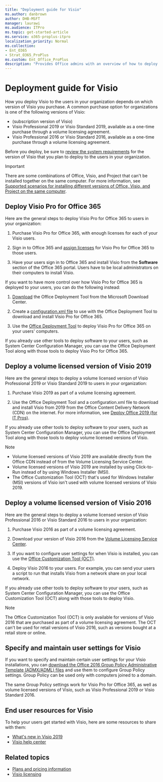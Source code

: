 ```yaml
---
title: "Deployment guide for Visio"
ms.author: danbrown
author: DHB-MSFT
manager: laurawi
ms.audience: ITPro
ms.topic: get-started-article
ms.service: o365-proplus-itpro
localization_priority: Normal
ms.collection:
- Ent_O365
- Strat_O365_ProPlus
ms.custom: Ent_Office_ProPlus
description: "Provides Office admins with an overview of how to deploy Visio to users in their organization."
---
```


# Deployment guide for Visio

  
How you deploy Visio to the users in your organization depends on which version of Visio you purchase. A common purchase option for organizations is one of the following versions of Visio:
  
- (subscription version of Visio)
- Visio Professional 2019 or Visio Standard 2019, available as a one-time purchase through a volume licensing agreement.
- Visio Professional 2016 or Visio Standard 2016, available as a one-time purchase through a volume licensing agreement.
     
Before you deploy, be sure to [review the system requirements](https://products.office.com/office-system-requirements) for the version of Visio that you plan to deploy to the users in your organization. 
  
> [!IMPORTANT]
> There are some combinations of Office, Visio, and Project that can't be installed together on the same computer. For more information, see [Supported scenarios for installing different versions of Office, Visio, and Project on the same computer](install-different-office-visio-and-project-versions-on-the-same-computer.md). 
  
## Deploy Visio Pro for Office 365

Here are the general steps to deploy Visio Pro for Office 365 to users in your organization:
  
1. Purchase Visio Pro for Office 365, with enough licenses for each of your Visio users.
    
2. Sign in to Office 365 and [assign licenses](https://support.office.com/article/997596b5-4173-4627-b915-36abac6786dc) for Visio Pro for Office 365 to those users. 
    
3. Have your users sign in to Office 365 and install Visio from the **Software** section of the Office 365 portal. Users have to be local administrators on their computers to install Visio. 
    
If you want to have more control over how Visio Pro for Office 365 is deployed to your users, you can do the following instead:
  
1. [Download](https://www.microsoft.com/en-us/download/details.aspx?id=49117) the Office Deployment Tool from the Microsoft Download Center. 
    
2. Create a [configuration.xml file](configuration-options-for-the-office-2016-deployment-tool.md) to use with the Office Deployment Tool to download and install Visio Pro for Office 365. 
    
3. Use the [Office Deployment Tool](overview-of-the-office-2016-deployment-tool.md) to deploy Visio Pro for Office 365 on your users' computers. 
    
If you already use other tools to deploy software to your users, such as System Center Configuration Manager, you can use the Office Deployment Tool along with those tools to deploy Visio Pro for Office 365. 


## Deploy a volume licensed version of Visio 2019

Here are the general steps to deploy a volume licensed version of Visio Professional 2019 or Visio Standard 2019 to users in your organization:
  
1. Purchase Visio 2019 as part of a volume licensing agreement.
    
2. Use the Office Deployment Tool and a configuration.xml file to download and install Visio from 2019 from the Office Content Delivery Network (CDN) on the internet. For more information, see [Deploy Office 2019 (for IT Pros)](office2019/deploy.md).

If you already use other tools to deploy software to your users, such as System Center Configuration Manager, you can use the Office Deployment Tool along with those tools to deploy volume licensed versions of Visio. 
  
> [!NOTE]
> - Volume licensed versions of Visio 2019 are available directly from the Office CDN instead of from the Volume Licensing Service Center. 
> - Volume licensed versions of Visio 2019 are installed by using Click-to-Run instead of by using Windows Installer (MSI).
> - The Office Customization Tool (OCT) that's used for Windows Installer (MSI) versions of Visio isn't used with volume licensed versions of Visio 2019.

  
## Deploy a volume licensed version of Visio 2016

Here are the general steps to deploy a volume licensed version of Visio Professional 2016 or Visio Standard 2016 to users in your organization:
  
1. Purchase Visio 2016 as part of a volume licensing agreement.
    
2. Download your version of Visio 2016 from the [Volume Licensing Service Center](https://www.microsoft.com/Licensing/servicecenter/default.aspx).
    
3. If you want to configure user settings for when Visio is installed, you can use the [Office Customization Tool (OCT)](oct/oct-2016-help-overview.md).
    
4. Deploy Visio 2016 to your users. For example, you can send your users a script to run that installs Visio from a network share on your local network.
    
If you already use other tools to deploy software to your users, such as System Center Configuration Manager, you can use the Office Customization Tool (OCT) along with those tools to deploy Visio. 
  
> [!NOTE]
> The Office Customization Tool (OCT) is only available for versions of Visio 2016 that are purchased as part of a volume licensing agreement. The OCT can't be used for retail versions of Visio 2016, such as versions bought at a retail store or online. 
  
## Specify and maintain user settings for Visio

If you want to specify and maintain certain user settings for your Visio installations, you can [download the Office 2016 Group Policy Administrative Template (ADMX/ADML) files](https://www.microsoft.com/download/details.aspx?id=49030) and use them to configure Group Policy settings. Group Policy can be used only with computers joined to a domain. 
  
The same Group Policy settings work for Visio Pro for Office 365, as well as volume licensed versions of Visio, such as Visio Professional 2019 or Visio Standard 2016.
  
## End user resources for Visio

To help your users get started with Visio, here are some resources to share with them:
  
- [What's new in Visio 2019](https://support.office.com/article/6be41c8a-c4b2-409a-9ef7-d250377ad3b7)
- [Visio help center](https://support.office.com/visio)
    
## Related topics

- [Plans and pricing information](https://products.office.com/visio/microsoft-visio-plans-and-pricing-compare-visio-options?tab=tabs-1)
- [Visio licensing](https://products.office.com/Visio/microsoft-visio-volume-licensing-visio-for-multiple-users)

